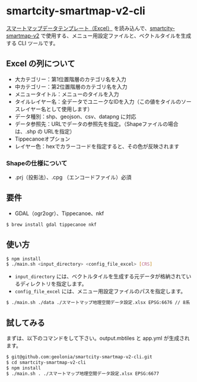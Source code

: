 # smartcity-smartmap-v2-cli


 [スマートマップデータテンプレート（Excel）](https://docs.google.com/spreadsheets/d/1IQKC5dRNlWaINs0BkmYamaLQIgX6kQuLLzN-nQryBlU/edit?usp=sharing) を読み込んで、[smartcity-smartmap-v2](https://github.com/geolonia/smartcity-smartmap-v2) で使用する、メニュー用設定ファイルと、ベクトルタイルを生成する CLI ツールです。


## Excel の列について
- 大カテゴリー：第1位置階層のカテゴリ名を入力
- 中カテゴリー：第2位置階層のカテゴリ名を入力
- メニュータイトル：メニューのタイルを入力
- タイルレイヤー名：全データでユニークなIDを入力（この値をタイルのソースレイヤー名として使用します）
- データ種別：shp、geojson、csv、datapng に対応
- データ参照先：URLでデータの参照先を指定。（Shapeファイルの場合は、.shp の URLを指定）
- Tippecanoeオプション
- レイヤー色：hexでカラーコードを指定すると、その色が反映されます

### Shapeの仕様について
- .prj（投影法）、.cpg （エンコードファイル）必須

## 要件
- GDAL（ogr2ogr）、Tippecanoe、nkf

```bash
$ brew install gdal tippecanoe nkf
```

## 使い方

```bash
$ npm install
$ ./main.sh <input_directory> <config_file_excel> [CRS]
```

- `input_directory` には、ベクトルタイルを生成する元データが格納されているディレクトリを指定します。
- `config_file_excel` には、メニュー用設定ファイルのパスを指定します。

```bash
$ ./main.sh ./data ./スマートマップ地理空間データ設定.xlsx EPSG:6676 // 8系
```

## 試してみる

まずは、以下のコマンドをして下さい。output.mbtiles と app.yml が生成されます。

```bash
$ git@github.com:geolonia/smartcity-smartmap-v2-cli.git
$ cd smartcity-smartmap-v2-cli
$ npm install
$ ./main.sh . ./スマートマップ地理空間データ設定.xlsx EPSG:6677
```

